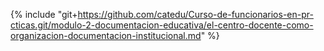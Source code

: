 
{% include "git+https://github.com/catedu/Curso-de-funcionarios-en-pr-cticas.git/modulo-2-documentacion-educativa/el-centro-docente-como-organizacion-documentacion-institucional.md" %}